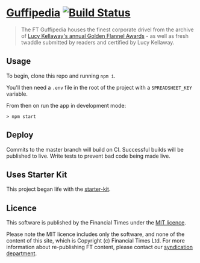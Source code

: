 # [Guffipedia](https://ig.ft.com/sites/guffipedia/) [![Build Status][travis-image]][travis-url]

> The FT Guffipedia houses the finest corporate drivel from the archive of [Lucy Kellaway's annual Golden Flannel Awards](https://next.ft.com/stream/authorsId/Q0ItMDAwMDkyNg==-QXV0aG9ycw==) - as well as fresh twaddle submitted by readers and certified by Lucy Kellaway.

## Usage

To begin, clone this repo and running `npm i`.

You'll then need a `.env` file in the root of the project with a `SPREADSHEET_KEY` variable.

From then on run the app in development mode:

```shell
> npm start 
```

## Deploy

Commits to the master branch will build on CI. Successful builds will be published to live. Write tests to prevent bad code being made live.

## Uses Starter Kit

This project began life with the [starter-kit](https://github.com/ft-interactive/starter-kit).

## Licence
This software is published by the Financial Times under the [MIT licence](http://opensource.org/licenses/MIT). 

Please note the MIT licence includes only the software, and none of the content of this site, which is Copyright (c) Financial Times Ltd. For more information about re-publishing FT content, please contact our [syndication department](http://syndication.ft.com/).

[travis-url]: https://travis-ci.org/ft-interactive/guffipedia
[travis-image]: https://travis-ci.org/ft-interactive/guffipedia.svg
